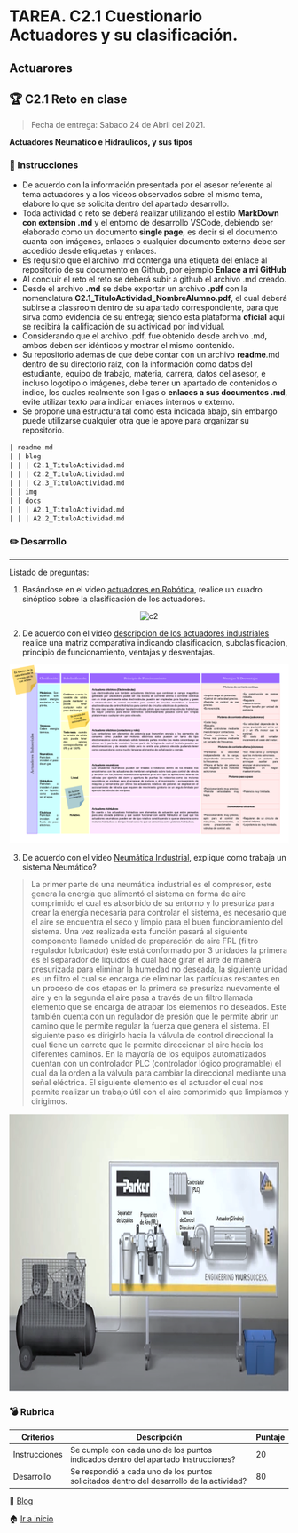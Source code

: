 # TAREA. C2.1 Cuestionario Actuadores y su clasificación.

## Actuarores

## 🏆 C2.1 Reto en clase

> Fecha de entrega: Sabado 24 de Abril del 2021.
> 

**Actuadores Neumatico e Hidraulicos, y sus tipos**

### 📘 Instrucciones

- De acuerdo con la información presentada por el asesor referente al tema actuadores y a los videos observados sobre el mismo tema, elabore lo que se solicita dentro del apartado desarrollo.
- Toda actividad o reto se deberá realizar utilizando el estilo **MarkDown con extension .md** y el entorno de desarrollo VSCode, debiendo ser elaborado como un documento **single page**, es decir si el documento cuanta con imágenes, enlaces o cualquier documento externo debe ser accedido desde etiquetas y enlaces.
- Es requisito que el archivo .md contenga una etiqueta del enlace al repositorio de su documento en Github, por ejemplo **Enlace a mi GitHub** 
- Al concluir el reto el reto se deberá subir a github el archivo .md creado.
- Desde el archivo **.md** se debe exportar un archivo **.pdf** con la nomenclatura **C2.1_TituloActividad_NombreAlumno.pdf**, el cual deberá subirse a classroom dentro de su apartado correspondiente, para que sirva como evidencia de su entrega; siendo esta plataforma **oficial** aquí se recibirá la calificación de su actividad por individual.
- Considerando que el archivo .pdf, fue obtenido desde archivo .md, ambos deben ser idénticos y mostrar el mismo contenido.
- Su repositorio ademas de que debe contar con un archivo **readme**.md dentro de su directorio raíz, con la información como datos del estudiante, equipo de trabajo, materia, carrera, datos del asesor, e incluso logotipo o imágenes, debe tener un apartado de contenidos o indice, los cuales realmente son ligas o **enlaces a sus documentos .md**, evite utilizar texto para indicar enlaces internos o externo.
- Se propone una estructura tal como esta indicada abajo, sin embargo puede utilizarse cualquier otra que le apoye para organizar su repositorio.

```
| readme.md
| | blog
| | | C2.1_TituloActividad.md
| | | C2.2_TituloActividad.md
| | | C2.3_TituloActividad.md
| | img
| | docs
| | | A2.1_TituloActividad.md
| | | A2.2_TituloActividad.md
```

### ✏️ Desarrollo
___

Listado de preguntas:
1. Basándose en el video [actuadores en Robótica](https://www.youtube.com/watch?v=e_6rjEGWqoY), realice un cuadro sinóptico sobre la clasificación de los actuadores.

<p align="center">
    <img alt="c2" src="https://raw.githubusercontent.com/ShaaronPR/Tareas/main/img/C2.1-%20cuadro%20sin%C3%B3ptico.png?token=AHMXDA53NTWLPMD35UPJMA3ARUEBC" width=900 height=500>
</p>

2. De acuerdo con el video [descripcion de los actuadores industriales](https://www.youtube.com/watch?v=mFsPxpFHajM) realice una matriz comparativa indicando clasificacion, subclasificacion, principio de funcionamiento, ventajas y desventajas.

<p align="center">
    <img alt="Matriz comparativa" src="https://raw.githubusercontent.com/ShaaronPR/Tareas/main/img/C2.1-%20matriz%20comparativa.png?token=AHMXDA23HPFKYEHHJFY7I3TARVKVE">
</p>

3. De acuerdo con el video [Neumática Industrial](https://www.youtube.com/watch?v=Wee85cI6wwQ&t=394s), explique como trabaja un sistema Neumático?

> La primer parte de una neumática industrial es el compresor, este genera la energía que alimentó el sistema en forma de aire comprimido el cual es absorbido de su entorno y lo presuriza para crear la energía necesaria para controlar el sistema, es necesario que el aire se encuentra el seco y limpio para el buen funcionamiento del sistema. Una vez realizada esta función pasará al siguiente componente llamado unidad de preparación de aire FRL (filtro regulador lubricador) éste está conformado por 3 unidades la primera es el separador de líquidos el cual hace girar el aire de manera presurizada para eliminar la humedad no deseada, la siguiente unidad es un filtro el cual se encarga de eliminar las partículas restantes en un proceso de dos etapas en la primera se presuriza nuevamente el aire y en la segunda el aire pasa a través de un filtro llamada elemento que se encarga de atrapar los elementos no deseados.
Este también cuenta con un regulador de presión que le permite abrir un camino que le permite regular la fuerza que genera el sistema.
El siguiente paso es dirigirlo hacia la válvula de control direccional la cual tiene un carrete que le permite direccionar el aire hacia los diferentes caminos. En la mayoría de los equipos automatizados cuentan con un controlador PLC (controlador lógico programable) el cual da la orden a la válvula para cambiar la direccional mediante una señal eléctrica.
El siguiente elemento es el actuador el cual nos permite realizar un trabajo útil con el aire comprimido que limpiamos y dirigimos.

<p align="center">
    <img alt="c2" src="https://raw.githubusercontent.com/ShaaronPR/Tareas/main/img/C2.1-%20pre3.PNG?token=AHMXDAYF3Q6MROOZB7JJ7ADARVAO4" width=1000 height=500>
</p>



### 💣 Rubrica

| Criterios     | Descripción                                                                                  | Puntaje |
| ------------- | -------------------------------------------------------------------------------------------- | ------- |
| Instrucciones | Se cumple con cada uno de los puntos indicados dentro del apartado Instrucciones?            | 20      |
| Desarrollo    | Se respondió a cada uno de los puntos solicitados dentro del desarrollo de la actividad?     | 80      |

📑 [Blog](https://github.com/ShaaronPR/Tareas/tree/main/blog)

🏠 [Ir a inicio](https://github.com/ShaaronPR/Tareas)
